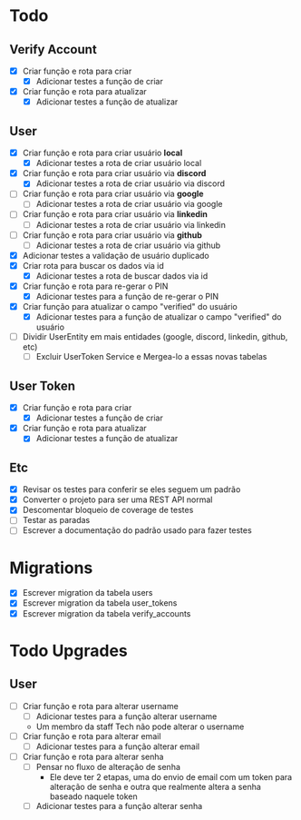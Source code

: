# Todo

## Verify Account

- [x] Criar função e rota para criar
  - [x] Adicionar testes a função de criar
- [x] Criar função e rota para atualizar
  - [x] Adicionar testes a função de atualizar

## User

- [x] Criar função e rota para criar usuário **local**
  - [x] Adicionar testes a rota de criar usuário local
- [x] Criar função e rota para criar usuário via **discord**
  - [x] Adicionar testes a rota de criar usuário via discord
- [ ] Criar função e rota para criar usuário via **google**
  - [ ] Adicionar testes a rota de criar usuário via google
- [ ] Criar função e rota para criar usuário via **linkedin**
  - [ ] Adicionar testes a rota de criar usuário via linkedin
- [ ] Criar função e rota para criar usuário via **github**
  - [ ] Adicionar testes a rota de criar usuário via github
- [x] Adicionar testes a validação de usuário duplicado
- [x] Criar rota para buscar os dados via id
  - [x] Adicionar testes a rota de buscar dados via id
- [x] Criar função e rota para re-gerar o PIN
  - [x] Adicionar testes para a função de re-gerar o PIN
- [x] Criar função para atualizar o campo "verified" do usuário
  - [x] Adicionar testes para a função de atualizar o campo "verified" do usuário
- [ ] Dividir UserEntity em mais entidades (google, discord, linkedin, github, etc)
  - [ ] Excluir UserToken Service e Mergea-lo a essas novas tabelas

## User Token

- [x] Criar função e rota para criar
  - [x] Adicionar testes a função de criar
- [x] Criar função e rota para atualizar
  - [x] Adicionar testes a função de atualizar

## Etc

- [x] Revisar os testes para conferir se eles seguem um padrão
- [x] Converter o projeto para ser uma REST API normal
- [x] Descomentar bloqueio de coverage de testes
- [ ] Testar as paradas
- [ ] Escrever a documentação do padrão usado para fazer testes

# Migrations

- [x] Escrever migration da tabela users
- [x] Escrever migration da tabela user_tokens
- [x] Escrever migration da tabela verify_accounts

# Todo Upgrades

## User

- [ ] Criar função e rota para alterar username
  - [ ] Adicionar testes para a função alterar username
  - Um membro da staff Tech não pode alterar o username
- [ ] Criar função e rota para alterar email
  - [ ] Adicionar testes para a função alterar email
- [ ] Criar função e rota para alterar senha
  - [ ] Pensar no fluxo de alteração de senha
    - Ele deve ter 2 etapas, uma do envio de email com um token para alteração de senha e outra que realmente altera a senha baseado naquele token
  - [ ] Adicionar testes para a função alterar senha

